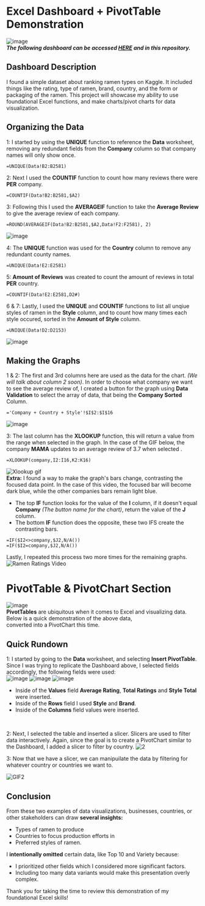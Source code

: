 # Excel Dashboard + PivotTable Demonstration

![image](https://github.com/user-attachments/assets/6f2861c7-20eb-4ec5-8335-8aadedd07582)
 <BR>
**_The following dashboard can be accessed [HERE](https://1drv.ms/x/s!AuV0f7giR2NGhC6TURBWo16u7rl8?e=PsscOc) and in this repository._**

## Dashboard Description
I found a simple dataset about ranking ramen types on Kaggle. It included things like the rating, type of ramen, brand, country, and the form or packaging of the ramen. This project will
showcase my ability to use foundational Excel functions, and make charts/pivot charts for data visualization.


## Organizing the Data

1: I started by using the **UNIQUE** function to reference the **Data** worksheet, removing any redundant fields from the **Company** column so that company names will only show once. 
```
=UNIQUE(Data!B2:B2581)
```

2: Next I used the **COUNTIF** function to count how many reviews there were **PER** company.
```
=COUNTIF(Data!B2:B2581,$A2)
```

3: Following this I used the **AVERAGEIF** function to take the **Average Review** to give the average review of each company.
```
=ROUND(AVERAGEIF(Data!B2:B2581,$A2,Data!F2:F2581), 2)
```

![image](https://github.com/user-attachments/assets/28b9b783-23a6-4ca0-8043-a8b748bc2453)

4: The **UNIQUE** function was used for the **Country** column to remove any redundant county names.
```
=UNIQUE(Data!E2:E2581)
```

5: **Amount of Reviews** was created to count the amount of reviews in total **PER** country.
```
=COUNTIF(Data!E2:E2581,D2#)
```

6 & 7: Lastly, I used the **UNIQUE** and **COUNTIF** functions to list all unqiue styles of ramen in the **Style** column, and to count how many times each style occured, sorted in the **Amount of Style** column.
```
=UNIQUE(Data!D2:D2153)
```
![image](https://github.com/user-attachments/assets/2dd750e5-291f-41f5-98d5-3b0cf0552104)

## Making the Graphs

1 & 2: The first and 3rd columns here are used as the data for the chart. *(We will talk about column 2 soon)*. In order to choose what company we want to see the average review of, I created a button for the graph using **Data Validation** to select the array of data, that being the **Company Sorted** Column. 
```
='Company + Country + Style'!$I$2:$I$16
```

![image](https://github.com/user-attachments/assets/201fef78-ebbd-4cd1-bb0b-b5d9545a702f)

3: The last column has the **XLOOKUP** function, this will return a value from the range when selected in the graph. In the case of the GIF below, the company **MAMA** updates to an average review of 3.7 when selected .
```
=XLOOKUP(company,I2:I16,K2:K16)
```

![Xlookup gif](https://github.com/user-attachments/assets/18ac1325-0759-486b-b38f-ed8a6c7b896c) <br>
**Extra:** I found a way to make the graph's bars change, contrasting the focused data point. In the case of this video, the focused bar will become dark blue, while the other companies bars remain light blue.
- The top **IF** function looks for the value of the **I** column, if it doesn't equal **Company** *(The button name for the chart)*, return the value of the **J** column.
- The bottom **IF** function does the opposite, 
these two IFS create the contrasting bars.

```
=IF($I2<>company,$J2,N/A())
=IF($I2=company,$J2,N/A())
```

Lastly, I repeated this process two more times for the remaining graphs.
![Ramen Ratings Video](https://github.com/user-attachments/assets/5586ac24-790e-4567-9eb3-aae6bde09b27)

# PivotTable & PivotChart Section
![image](https://github.com/user-attachments/assets/d27b35a7-f64d-4010-87da-f11ef6c2c0c1)
<br>
**PivotTables** are ubiquitous when it comes to Excel and visualizing data. Below is a quick demonstration of the above data, <br>
converted into a PivotChart this time.

## Quick Rundown
1: I started by going to the **Data** worksheet, and selecting **Insert PivotTable**. Since I was trying to replicate the Dashboard above, I selected fields accordingly, 
the following fields were used:
<br>
![image](https://github.com/user-attachments/assets/f40b810c-0eda-4b09-8d61-8a0907617040)
![image](https://github.com/user-attachments/assets/5370414d-9fab-476a-a342-4ec33dfafff8)
![image](https://github.com/user-attachments/assets/83fee973-3ce7-4bc1-a13e-762ee1a95677)
- Inside of the **Values** field **Average Rating**, **Total Ratings** and **Style Total** were inserted.
- Inside of the **Rows** field I used **Style** and **Brand**. 
- Inside of the **Columns** field values were inserted.
<br>

2: Next, I selected the table and inserted a slicer. Slicers are used to filter data interactively. Again, since the goal is to create a PivotChart similar to the Dashboard, I added a slicer to filter by country.
![2](https://github.com/user-attachments/assets/fcb3199d-c5ef-4559-966c-000d589d5a65)


3: Now that we have a slicer, we can manipuilate the data by filtering for whatever country or countries we want to.

![GIF2](https://github.com/user-attachments/assets/bcaaf04c-136c-42f0-addb-c05d646bbac9)

## Conclusion
From these two examples of data visualizations, businesses, countries, or other stakeholders can draw **several insights:**
- Types of ramen to produce
- Countries to focus production efforts in
- Preferred styles of ramen.

I **intentionally omitted** certain data, like Top 10 and Variety because:
- I prioritized other fields which I considered more significant factors.
- Including too many data variants would make this presentation overly complex.

Thank you for taking the time to review this demonstration of my foundational Excel skills!





